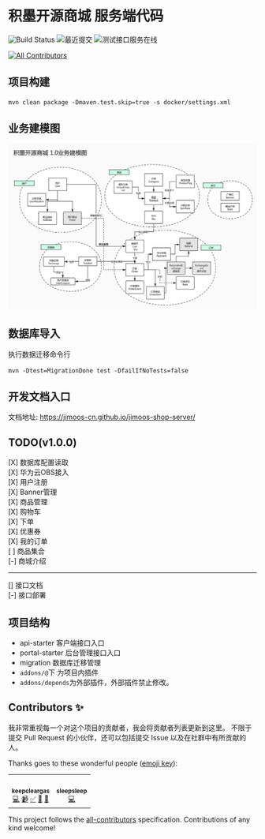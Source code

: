 # 积墨开源商城 服务端代码

![Build Status](https://github.com/jimoos-cn/jimoos-shop-server/workflows/Java%20CI%20with%20Maven/badge.svg)
![最近提交](https://img.shields.io/github/last-commit/jimoos-cn/jimoos-shop-server)
![测试接口服务在线](https://img.shields.io/website?down_message=%E4%B8%8D%E5%9C%A8%E7%BA%BF&label=%E6%B5%8B%E8%AF%95API%E6%9C%8D%E5%8A%A1&url=http%3A%2F%2F150.158.189.200%3A9000%2Fv1%2Fpings)
<!-- ALL-CONTRIBUTORS-BADGE:START - Do not remove or modify this section -->
[![All Contributors](https://img.shields.io/badge/all_contributors-2-orange.svg?style=flat-square)](#contributors-)
<!-- ALL-CONTRIBUTORS-BADGE:END -->
## 项目构建

`mvn clean package -Dmaven.test.skip=true -s docker/settings.xml`

## 业务建模图

![业务建模图](docs/_media/model.jpg)

## 数据库导入

执行数据迁移命令行

`mvn -Dtest=MigrationDone test -DfailIfNoTests=false`

## 开发文档入口

文档地址: https://jimoos-cn.github.io/jimoos-shop-server/

## TODO(v1.0.0)

[X] 数据库配置读取     
[X] 华为云OBS接入    
[X] 用户注册    
[X] Banner管理    
[X] 商品管理    
[X] 购物车     
[X] 下单      
[X] 优惠券     
[X] 我的订单    
[ ] 商品集合  
[-] 商城介绍


----
[] 接口文档  
[-] 接口部署

## 项目结构

- api-starter 客户端接口入口
- portal-starter 后台管理接口入口
- migration 数据库迁移管理
- `addons/@`下 为项目内插件
- `addons/depends`为外部插件，外部插件禁止修改。

## Contributors ✨

我非常重视每一个对这个项目的贡献者，我会将贡献者列表更新到这里。
不限于提交 Pull Request 的小伙伴，还可以包括提交 Issue 以及在社群中有所贡献的人。

Thanks goes to these wonderful people ([emoji key](https://allcontributors.org/docs/en/emoji-key)):

<!-- ALL-CONTRIBUTORS-LIST:START - Do not remove or modify this section -->
<!-- prettier-ignore-start -->
<!-- markdownlint-disable -->
<table>
  <tr>
    <td align="center"><a href="https://github.com/keepcleargas"><img src="https://avatars.githubusercontent.com/u/1215177?v=4?s=50" width="50px;" alt=""/><br /><sub><b>keepcleargas</b></sub></a><br /><a href="https://github.com/jimoos/jimoos-shop-server/commits?author=keepcleargas" title="Code">💻</a> <a href="#video-keepcleargas" title="Videos">📹</a> <a href="#tutorial-keepcleargas" title="Tutorials">✅</a> <a href="#ideas-keepcleargas" title="Ideas, Planning, & Feedback">🤔</a> <a href="#maintenance-keepcleargas" title="Maintenance">🚧</a></td>
    <td align="center"><a href="https://github.com/suao123"><img src="https://avatars.githubusercontent.com/u/36814429?v=4?s=50" width="50px;" alt=""/><br /><sub><b>sleepsleep</b></sub></a><br /><a href="https://github.com/jimoos/jimoos-shop-server/commits?author=suao123" title="Code">💻</a></td>
  </tr>
</table>

<!-- markdownlint-restore -->
<!-- prettier-ignore-end -->

<!-- ALL-CONTRIBUTORS-LIST:END -->

This project follows the [all-contributors](https://github.com/all-contributors/all-contributors) specification. Contributions of any kind welcome!